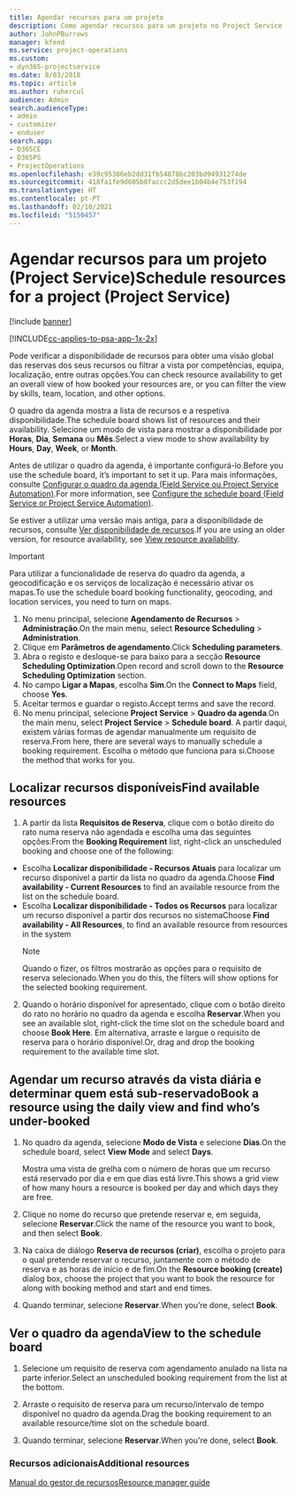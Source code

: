 ```yaml
---
title: Agendar recursos para um projeto
description: Como agendar recursos para um projeto no Project Service
author: JohnPBurrows
manager: kfend
ms.service: project-operations
ms.custom:
- dyn365-projectservice
ms.date: 8/03/2018
ms.topic: article
ms.author: ruhercul
audience: Admin
search.audienceType:
- admin
- customizer
- enduser
search.app:
- D365CE
- D365PS
- ProjectOperations
ms.openlocfilehash: e39c95386eb2dd31fb54878bc203bd94931274de
ms.sourcegitcommit: 418fa1fe9d605b8faccc2d5dee1b04b4e753f194
ms.translationtype: HT
ms.contentlocale: pt-PT
ms.lasthandoff: 02/10/2021
ms.locfileid: "5150457"
---
```

# <a name="schedule-resources-for-a-project-project-service"></a><span data-ttu-id="9205a-103">Agendar recursos para um projeto (Project Service)</span><span class="sxs-lookup"><span data-stu-id="9205a-103">Schedule resources for a project (Project Service)</span></span>

[!include [banner](../includes/psa-now-project-operations.md)]

[!INCLUDE[cc-applies-to-psa-app-1x-2x](../includes/cc-applies-to-psa-app-1x-2x.md)]

<span data-ttu-id="9205a-104">Pode verificar a disponibilidade de recursos para obter uma visão global das reservas dos seus recursos ou filtrar a vista por competências, equipa, localização, entre outras opções.</span><span class="sxs-lookup"><span data-stu-id="9205a-104">You can check resource availability to get an overall view of how booked your resources are, or you can filter the view by skills, team, location, and other options.</span></span>  
  
<span data-ttu-id="9205a-105">O quadro da agenda mostra a lista de recursos e a respetiva disponibilidade.</span><span class="sxs-lookup"><span data-stu-id="9205a-105">The schedule board shows list of resources and their availability.</span></span> <span data-ttu-id="9205a-106">Selecione um modo de vista para mostrar a disponibilidade por **Horas**, **Dia**, **Semana** ou **Mês**.</span><span class="sxs-lookup"><span data-stu-id="9205a-106">Select a view mode to show availability by **Hours**, **Day**, **Week**, or **Month**.</span></span>  
  
<span data-ttu-id="9205a-107">Antes de utilizar o quadro da agenda, é importante configurá-lo.</span><span class="sxs-lookup"><span data-stu-id="9205a-107">Before you use the schedule board, it’s important to set it up.</span></span> <span data-ttu-id="9205a-108">Para mais informações, consulte [Configurar o quadro da agenda (Field Service ou Project Service Automation)](https://docs.microsoft.com/dynamics365/field-service/configure-schedule-board).</span><span class="sxs-lookup"><span data-stu-id="9205a-108">For more information, see [Configure the schedule board (Field Service or Project Service Automation)](https://docs.microsoft.com/dynamics365/field-service/configure-schedule-board).</span></span>
  
<span data-ttu-id="9205a-109">Se estiver a utilizar uma versão mais antiga, para a disponibilidade de recursos, consulte [Ver disponibilidade de recursos](../psa/view-resource-availability.md).</span><span class="sxs-lookup"><span data-stu-id="9205a-109">If you are using an older version, for resource availability, see [View resource availability](../psa/view-resource-availability.md).</span></span>  

> [!IMPORTANT]
>  <span data-ttu-id="9205a-110">Para utilizar a funcionalidade de reserva do quadro da agenda, a geocodificação e os serviços de localização é necessário ativar os mapas.</span><span class="sxs-lookup"><span data-stu-id="9205a-110">To use the schedule board booking functionality, geocoding, and location services, you need to turn on maps.</span></span>  
> 
> 1. <span data-ttu-id="9205a-111">No menu principal, selecione **Agendamento de Recursos** > **Administração**.</span><span class="sxs-lookup"><span data-stu-id="9205a-111">On the main menu, select **Resource Scheduling** > **Administration**.</span></span>  
> 2. <span data-ttu-id="9205a-112">Clique em **Parâmetros de agendamento**.</span><span class="sxs-lookup"><span data-stu-id="9205a-112">Click **Scheduling parameters**.</span></span>  
> 3. <span data-ttu-id="9205a-113">Abra o registo e desloque-se para baixo para a secção **Resource Scheduling Optimization**.</span><span class="sxs-lookup"><span data-stu-id="9205a-113">Open record and scroll down to the **Resource Scheduling Optimization** section.</span></span>  
> 4. <span data-ttu-id="9205a-114">No campo **Ligar a Mapas**, escolha **Sim**.</span><span class="sxs-lookup"><span data-stu-id="9205a-114">On the **Connect to Maps** field, choose **Yes**.</span></span>  
> 5. <span data-ttu-id="9205a-115">Aceitar termos e guardar o registo.</span><span class="sxs-lookup"><span data-stu-id="9205a-115">Accept terms and save the record.</span></span>  
> 6. <span data-ttu-id="9205a-116">No menu principal, selecione **Project Service** > **Quadro da agenda**.</span><span class="sxs-lookup"><span data-stu-id="9205a-116">On the main menu, select **Project Service** > **Schedule board**.</span></span> <span data-ttu-id="9205a-117">A partir daqui, existem várias formas de agendar manualmente um requisito de reserva.</span><span class="sxs-lookup"><span data-stu-id="9205a-117">From here, there are several ways to manually schedule a booking requirement.</span></span> <span data-ttu-id="9205a-118">Escolha o método que funciona para si.</span><span class="sxs-lookup"><span data-stu-id="9205a-118">Choose the method that works for you.</span></span>
  
## <a name="find-available-resources"></a><span data-ttu-id="9205a-119">Localizar recursos disponíveis</span><span class="sxs-lookup"><span data-stu-id="9205a-119">Find available resources</span></span>

1.  <span data-ttu-id="9205a-120">A partir da lista **Requisitos de Reserva**, clique com o botão direito do rato numa reserva não agendada e escolha uma das seguintes opções:</span><span class="sxs-lookup"><span data-stu-id="9205a-120">From the **Booking Requirement** list, right-click an unscheduled booking and choose one of the following:</span></span>  
  
- <span data-ttu-id="9205a-121">Escolha **Localizar disponibilidade - Recursos Atuais** para localizar um recurso disponível a partir da lista no quadro da agenda.</span><span class="sxs-lookup"><span data-stu-id="9205a-121">Choose **Find availability - Current Resources** to find an available resource from the list on the schedule board.</span></span>  
- <span data-ttu-id="9205a-122">Escolha **Localizar disponibilidade - Todos os Recursos** para localizar um recurso disponível a partir dos recursos no sistema</span><span class="sxs-lookup"><span data-stu-id="9205a-122">Choose **Find availability - All Resources**, to find an available resource from resources in the system</span></span>  
   > [!NOTE]
   >  <span data-ttu-id="9205a-123">Quando o fizer, os filtros mostrarão as opções para o requisito de reserva selecionado.</span><span class="sxs-lookup"><span data-stu-id="9205a-123">When you do this, the filters will show options for the selected booking requirement.</span></span>  
  
2. <span data-ttu-id="9205a-124">Quando o horário disponível for apresentado, clique com o botão direito do rato no horário no quadro da agenda e escolha **Reservar**.</span><span class="sxs-lookup"><span data-stu-id="9205a-124">When you see an available slot, right-click the time slot on the schedule board and choose **Book Here**.</span></span> <span data-ttu-id="9205a-125">Em alternativa, arraste e largue o requisito de reserva para o horário disponível.</span><span class="sxs-lookup"><span data-stu-id="9205a-125">Or, drag and drop the booking requirement to the available time slot.</span></span>  
  

## <a name="book-a-resource-using-the-daily-view-and-find-whos-under-booked"></a><span data-ttu-id="9205a-126">Agendar um recurso através da vista diária e determinar quem está sub-reservado</span><span class="sxs-lookup"><span data-stu-id="9205a-126">Book a resource using the daily view and find who’s under-booked</span></span>
  
1.  <span data-ttu-id="9205a-127">No quadro da agenda, selecione **Modo de Vista** e selecione **Dias**.</span><span class="sxs-lookup"><span data-stu-id="9205a-127">On the schedule board, select **View Mode** and select **Days**.</span></span>  
  
    <span data-ttu-id="9205a-128">Mostra uma vista de grelha com o número de horas que um recurso está reservado por dia e em que dias está livre.</span><span class="sxs-lookup"><span data-stu-id="9205a-128">This shows a grid view of how many hours a resource is booked per day and which days they are free.</span></span>  
  
2.  <span data-ttu-id="9205a-129">Clique no nome do recurso que pretende reservar e, em seguida, selecione **Reservar**.</span><span class="sxs-lookup"><span data-stu-id="9205a-129">Click the name of the resource you want to book, and then select **Book**.</span></span>  
  
3.  <span data-ttu-id="9205a-130">Na caixa de diálogo **Reserva de recursos (criar)**, escolha o projeto para o qual pretende reservar o recurso, juntamente com o método de reserva e as horas de início e de fim.</span><span class="sxs-lookup"><span data-stu-id="9205a-130">On the **Resource booking (create)** dialog box, choose the project that you want to book the resource for along with booking method and start and end times.</span></span>  
  
4.  <span data-ttu-id="9205a-131">Quando terminar, selecione **Reservar**.</span><span class="sxs-lookup"><span data-stu-id="9205a-131">When you’re done, select **Book**.</span></span>  
  
## <a name="view-to-the-schedule-board"></a><span data-ttu-id="9205a-132">Ver o quadro da agenda</span><span class="sxs-lookup"><span data-stu-id="9205a-132">View to the schedule board</span></span>
  
1.  <span data-ttu-id="9205a-133">Selecione um requisito de reserva com agendamento anulado na lista na parte inferior.</span><span class="sxs-lookup"><span data-stu-id="9205a-133">Select an unscheduled booking requirement from the list at the bottom.</span></span>  
  
2.  <span data-ttu-id="9205a-134">Arraste o requisito de reserva para um recurso/intervalo de tempo disponível no quadro da agenda.</span><span class="sxs-lookup"><span data-stu-id="9205a-134">Drag the booking requirement to an available resource/time slot on the schedule board.</span></span>  
  
3.  <span data-ttu-id="9205a-135">Quando terminar, selecione **Reservar**.</span><span class="sxs-lookup"><span data-stu-id="9205a-135">When you're done, select **Book**.</span></span>  
  
### <a name="additional-resources"></a><span data-ttu-id="9205a-136">Recursos adicionais</span><span class="sxs-lookup"><span data-stu-id="9205a-136">Additional resources</span></span>  
 [<span data-ttu-id="9205a-137">Manual do gestor de recursos</span><span class="sxs-lookup"><span data-stu-id="9205a-137">Resource manager guide</span></span>](../psa/resource-manager-guide.md)
